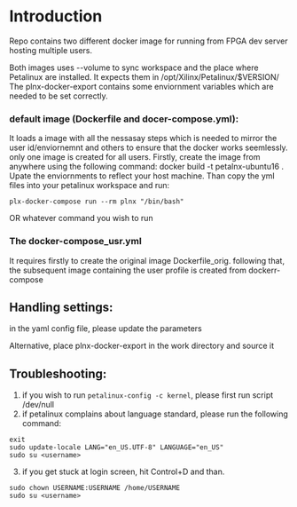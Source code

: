 # Introduction
Repo contains two different docker image for running from FPGA dev server hosting multiple users.

Both images uses --volume to sync workspace and the place where Petalinux are installed. 
It expects them in /opt/Xilinx/Petalinux/$VERSION/
The plnx-docker-export contains some enviornment variables which are needed to be set correctly.

### default image (Dockerfile and docer-compose.yml):
It loads a image with all the nessasay steps which is needed to mirror the user id/enviornemnt and others
to ensure that the docker works seemlessly. only one image is created for all users.
Firstly, create the image from anywhere using the following command: docker build -t petalnx-ubuntu16 . 
Upate the enviornments to reflect your host machine. Than copy the yml files into your petalinux workspace 
and run: 

```source plnx-docker-export
plx-docker-compose run --rm plnx "/bin/bash"  
```

OR whatever command you wish to run


### The docker-compose_usr.yml 
It requires firstly to create the original image Dockerfile_orig. following that, the subsequent image containing 
the user profile is created from dockerr-compose

## Handling settings:
in the  yaml config file, please update the parameters

Alternative, place plnx-docker-export in the work directory and source it 

## Troubleshooting:
1. if you wish to run ``` petalinux-config -c kernel ```,  please first run script /dev/null
2. if petalinux complains about language standard, please run the following command:
```
exit
sudo update-locale LANG="en_US.UTF-8" LANGUAGE="en_US" 
sudo su <username>
```
3. if you get stuck at login screen, hit Control+D and than.
```
sudo chown USERNAME:USERNAME /home/USERNAME
sudo su <username>
```
